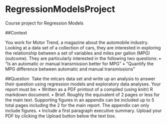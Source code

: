 # RegressionModelsProject
Course project for Regression Models

##Context

You work for Motor Trend, a magazine about the automobile industry. Looking at a data set of a collection of cars, they are interested in exploring the relationship between a set of variables and miles per gallon (MPG) (outcome). They are particularly interested in the following two questions:
	•	“Is an automatic or manual transmission better for MPG”
	•	"Quantify the MPG difference between automatic and manual transmissions"

##Question 
Take the mtcars data set and write up an analysis to answer their question using regression models and exploratory data analyses. 
Your report must be:
	•	Written as a PDF printout of a compiled (using knitr) R markdown document. 
	•	Brief. Roughly the equivalent of 2 pages or less for the main text. Supporting figures in an appendix can be included up to 5 total pages including the 2 for the main report. The appendix can only include figures.
	•	Include a first paragraph executive summary.
Upload your PDF by clicking the Upload button below the text box.
